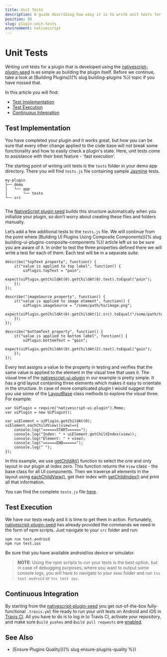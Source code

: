```yaml
---
title: Unit Tests
description: A guide describing how easy it is to write unit tests for plugin created using the NativeScript plugin seed.
position: 99
slug: plugin-unit-tests
environment: nativescript
---
```


# Unit Tests

Writing unit tests for a plugin that is developed using the [nativescript-plugin-seed](https://github.com/NativeScript/nativescript-plugin-seed) is as simple as building the plugin itself. Before we continue, take a look at [Building Plugins]({% slug building-plugins %}) topic if you have missed that.

In this article you will find:
- [Test Implementation](#test-implementation)
- [Test Execution](#test-execution)
- [Continuous Integration](#continuous-integration)

## Test Implementation

You have completed your plugin and it works great, but how you can be sure that every other change applied to the code base will not break some functionality and how to easily check a plugin's state. Here, unit tests come to assistance with their best feature - 'fast execution'.

The starting point of writing unit tests is the `tests` folder in your demo app directory. There you will find `tests.js` file containing sample [Jasmine](https://jasmine.github.io/) tests.

```
my-plugin
├── demo
|   └── app
|       └── tests
└── src
     
```

The [NativeScript plugin seed](https://github.com/NativeScript/nativescript-plugin-seed) builds this structure automatically when you initialize your plugin, so don’t worry about creating these files and folders manually.

Let’s add a few additional tests to the `tests.js` file. We will continue from the point where [Building UI Plugins Using Composite Components]({% slug building-ui-plugins-composite-components %}) article left us so be sure you are aware of it. In order to test the three properties defined there we will write a test for each of them. Each test will be in a separate suite.

```
describe("topText property", function() {
    it("value is applied to top label", function() {
        uiPlugin.topText = "pain";
        expect(uiPlugin.getChildAt(0).getChildAt(0).text).toEqual("pain");
    });
});

describe("imageSource property", function() {
    it("value is applied to image element", function() {
        uiPlugin.imageSource = "/some/path/to/image.png";
        expect(uiPlugin.getChildAt(0).getChildAt(1).src).toEqual("/some/path/to/image.png");
    });
});

describe("bottomText property", function() {
    it("value is applied to bottom label", function() {
        uiPlugin.bottomText = "gain";
        expect(uiPlugin.getChildAt(0).getChildAt(2).text).toEqual("gain");
    });
});
```
Every test assigns a value to the property in testing and verifies that the same value is applied to the element in the visual tree that uses it. The visual tree of the [nativescript-ui-plugin](https://github.com/NativeScript/nativescript-ui-plugin) in our example is pretty simple. It has a grid layout containing three elements which makes it easy to orientate in the structure. In case of more complicated plugin I would suggest that you use some of the [LayoutBase](https://docs.nativescript.org/api-reference/classes/_ui_layouts_layout_base_.layoutbase.html) class methods to explore the visual three. For example:

```
var UiPlugin = require("nativescript-ui-plugin").Meme;
var uiPlugin = new UiPlugin();

var uiElement = uiPlugin.getChildAt(0);
uiElement.eachChildView((view)=>{
    console.log("======START======");
    console.log("Index: " + uiElement.getChildIndex(view));
    console.log("Element: " + view);
    console.log("======END======");
    console.log(" ");
});
```
In this example, we use [getChildAt()](https://docs.nativescript.org/api-reference/classes/_ui_layouts_layout_base_.layoutbase.html#getchildat) function to select the one and only layout in our plugin at index zero. This function returns the `View` class - the base class for all UI components. Then we traverse all elements in the layout using [eachChildView()](https://docs.nativescript.org/api-reference/classes/_ui_layouts_layout_base_.layoutbase.html#eachchildview), get their index with [getChildIndex()](https://docs.nativescript.org/api-reference/classes/_ui_layouts_layout_base_.layoutbase.html#getchildindex) and print all that information.

You can find the complete `tests.js` file [here](https://github.com/NativeScript/nativescript-ui-plugin/blob/master/demo/app/tests/tests.js).

## Test Execution

We have our tests ready and it is time to get them in action. Fortunately, [nativescript-plugin-seed](https://github.com/NativeScript/nativescript-plugin-seed) has already provided the commands we need in the form of npm scripts. Just navigate to your `src` folder and run:

```
npm run test.android
npm run test.ios
```

Be sure that you have available android/ios device or simulator.

> **NOTE**: Using the npm scripts to run your tests is the best option, but in case of debugging purposes, where you want to output some console logs, you will have to navigate to your `demo` folder and run `tns test android` or `tns test ios`.

## Continuous Integration

By starting from the [nativescript-plugin-seed](https://github.com/NativeScript/nativescript-plugin-seed) you get out-of-the-box fully-functional `.travis.yml` file ready to run your unit tests on Android and iOS in [Travis CI](https://travis-ci.org/). All you have to do is to log in to Travis CI, activate your repository, and make sure `Build pushes` and `Build pull requests` are [enabled](https://docs.travis-ci.com/images/settings-env-vars.png).

## See Also

* [Ensure Plugins Quality]({% slug ensure-plugins-quality %})
